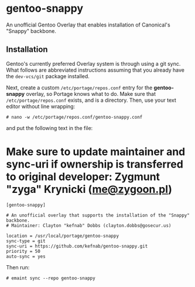 # gentoo-snappy
An unofficial Gentoo Overlay that enables installation of Canonical's "Snappy" backbone.

## Installation
Gentoo's currently preferred Overlay system is through using a git sync.  What follows are abbreviated instructions assuming that you already have the `dev-vcs/git` package installed.

Next, create a custom `/etc/portage/repos.conf` entry for the **gentoo-snappy** overlay, so Portage knows what to do. Make sure that `/etc/portage/repos.conf` exists, and is a directory. Then, use your text editor without line wrapping:

    # nano -w /etc/portage/repos.conf/gentoo-snappy.conf

and put the following text in the file:
# Make sure to update maintainer and sync-uri if ownership is transferred to original developer: Zygmunt "zyga" Krynicki (me@zygoon.pl)
```
[gentoo-snappy]
 
# An unofficial overlay that supports the installation of the "Snappy" backbone.
# Maintainer: Clayton "kefnab" Dobbs (clayton.dobbs@gosecur.us)
 
location = /usr/local/portage/gentoo-snappy
sync-type = git
sync-uri = https://github.com/kefnab/gentoo-snappy.git
priority = 50
auto-sync = yes
```

Then run:

    # emaint sync --repo gentoo-snappy
